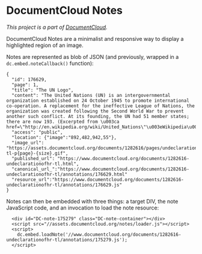 # DocumentCloud Notes

*This project is a part of [DocumentCloud][].*

DocumentCloud Notes are a minimalist and responsive way to display a highlighted region of an image.

Notes are represented as blob of JSON (and previously, wrapped in a `dc.embed.noteCallback()` function):

```
{
  "id": 176629,
  "page": 1,
  "title": "The UN Logo",
  "content": "The United Nations (UN) is an intergovernmental organization established on 24 October 1945 to promote international co-operation. A replacement for the ineffective League of Nations, the organization was created following the Second World War to prevent another such conflict. At its founding, the UN had 51 member states; there are now 193. (Excerpted from \u003ca href=\"http://en.wikipedia.org/wiki/United_Nations\"\u003eWikipedia\u003c/a\u003e)",
  "access": "public",
  "location": {"image":"892,482,942,55"},
  "image_url": "https://assets.documentcloud.org/documents/1282616/pages/undeclarationofhr-tl-p{page}-{size}.gif",
  "published_url": "https://www.documentcloud.org/documents/1282616-undeclarationofhr-tl.html",
  "canonical_url_":"https://www.documentcloud.org/documents/1282616-undeclarationofhr-tl/annotations/176629.html"
  "resource_url":"https://www.documentcloud.org/documents/1282616-undeclarationofhr-tl/annotations/176629.js"
}

```

Notes can then be embedded with three things: a target DIV, the note JavaScript code, and an invocation to load the note resource:

```
  <div id="DC-note-175279" class="DC-note-container"></div>
  <script src="//assets.documentcloud.org/notes/loader.js"></script>
  <script>
    dc.embed.loadNote('//www.documentcloud.org/documents/1282616-undeclarationofhr-tl/annotations/175279.js');
  </script>
```

[DocumentCloud]: https://www.documentcloud.org
